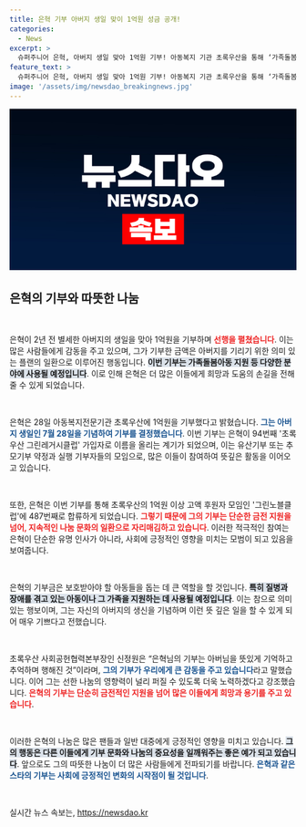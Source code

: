 ```yaml
---
title: 은혁 기부 아버지 생일 맞이 1억원 성금 공개!
categories:
  - News
excerpt: >
  슈퍼주니어 은혁, 아버지 생일 맞아 1억원 기부! 아동복지 기관 초록우산을 통해 ‘가족돌봄아동’ 지원에 나선 은혁은 진심 어린 선행으로 감동을 전했다. 그의 따뜻한 마음이 선한 나눔으로 이어진 이야기, 함께 확인해보세요!
feature_text: >
  슈퍼주니어 은혁, 아버지 생일 맞아 1억원 기부! 아동복지 기관 초록우산을 통해 ‘가족돌봄아동’ 지원에 나선 은혁은 진심 어린 선행으로 감동을 전했다. 그의 따뜻한 마음이 선한 나눔으로 이어진 이야기, 함께 확인해보세요!
image: '/assets/img/newsdao_breakingnews.jpg'
---
```


<p><img src="/assets/img/newsdao_breakingnews.jpg" alt="cryptoinkorea 속보" /></p>

<h2 data-ke-size="size26">은혁의 기부와 따뜻한 나눔</h2>

<p data-ke-size="size16">&nbsp;</p>

<p>은혁이 2년 전 별세한 아버지의 생일을 맞아 1억원을 기부하며 <b><span style="color: #ee2323;">선행을 펼쳤습니다</span></b>. 이는 많은 사람들에게 감동을 주고 있으며, 그가 기부한 금액은 아버지를 기리기 위한 의미 있는 플랜의 일환으로 이루어진 행동입니다. <b><span style="background-color: #21538527;">이번 기부는 가족돌봄아동 지원 등 다양한 분야에 사용될 예정입니다</span></b>. 이로 인해 은혁은 더 많은 이들에게 희망과 도움의 손길을 전해줄 수 있게 되었습니다.</p>

<p data-ke-size="size16">&nbsp;</p>

<p>은혁은 28일 아동복지전문기관 초록우산에 1억원을 기부했다고 밝혔습니다. <b><span style="color: #1a5490;">그는 아버지 생일인 7월 28일을 기념하여 기부를 결정했습니다</span></b>. 이번 기부는 은혁이 94번째 '초록우산 그린레거시클럽' 가입자로 이름을 올리는 계기가 되었으며, 이는 유산기부 또는 추모기부 약정과 실행 기부자들의 모임으로, 많은 이들이 참여하여 뜻깊은 활동을 이어오고 있습니다.</p>

<p data-ke-size="size16">&nbsp;</p>

<p>또한, 은혁은 이번 기부를 통해 초록우산의 1억원 이상 고액 후원자 모임인 '그린노블클럽'에 487번째로 합류하게 되었습니다. <b><span style="color: #ee2323;">그렇기 때문에 그의 기부는 단순한 금전 지원을 넘어, 지속적인 나눔 문화의 일환으로 자리매김하고 있습니다</span></b>. 이러한 적극적인 참여는 은혁이 단순한 유명 인사가 아니라, 사회에 긍정적인 영향을 미치는 모범이 되고 있음을 보여줍니다.</p>

<p data-ke-size="size16">&nbsp;</p>

<p>은혁의 기부금은 보호받아야 할 아동들을 돕는 데 큰 역할을 할 것입니다. <b><span style="background-color: #21538527;">특히 질병과 장애를 겪고 있는 아동이나 그 가족을 지원하는 데 사용될 예정입니다</span></b>. 이는 참으로 의미 있는 행보이며, 그는 자신의 아버지의 생신을 기념하며 이런 뜻 깊은 일을 할 수 있게 되어 매우 기쁘다고 전했습니다.</p>

<p data-ke-size="size16">&nbsp;</p>

<p>초록우산 사회공헌협력본부장인 신정원은 “은혁님의 기부는 아버님을 뜻있게 기억하고 추억하며 행해진 것”이라며, <b><span style="color: #1a5490;">그의 기부가 우리에게 큰 감동을 주고 있습니다</span></b>라고 말했습니다. 이어 그는 선한 나눔의 영향력이 널리 퍼질 수 있도록 더욱 노력하겠다고 강조했습니다. <b><span style="color: #ee2323;">은혁의 기부는 단순히 금전적인 지원을 넘어 많은 이들에게 희망과 용기를 주고 있습니다</span></b>.</p>

<p data-ke-size="size16">&nbsp;</p>

<p>이러한 은혁의 나눔은 많은 팬들과 일반 대중에게 긍정적인 영향을 미치고 있습니다. <b><span style="background-color: #21538527;">그의 행동은 다른 이들에게 기부 문화와 나눔의 중요성을 일깨워주는 좋은 예가 되고 있습니다</span></b>. 앞으로도 그의 따뜻한 나눔이 더 많은 사람들에게 전파되기를 바랍니다. <b><span style="color: #1a5490;">은혁과 같은 스타의 기부는 사회에 긍정적인 변화의 시작점이 될 것입니다</span></b>. </p>

<p data-ke-size="size16">&nbsp;</p>
실시간 뉴스 속보는, <a href="https://newsdao.kr" rel="dofollow">https://newsdao.kr</a>


